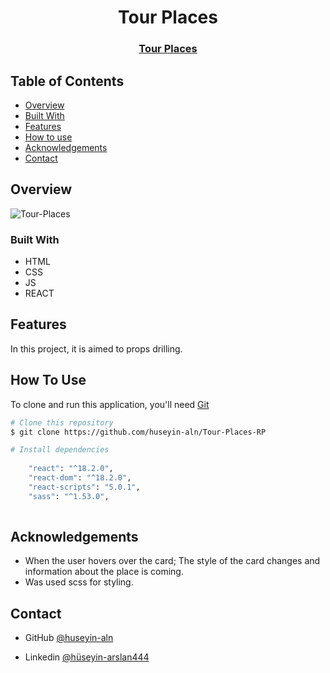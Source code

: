 
<h1 align="center">Tour Places</h1>

<div align="center">
  <h3>
    <a href="https://tour-places-rp.netlify.app">
     Tour Places
    </a>
  </h3>
</div>


<!-- TABLE OF CONTENTS -->

## Table of Contents

- [Overview](#overview)
- [Built With](#built-with)
- [Features](#features)
- [How to use](#how-to-use)
- [Acknowledgements](#acknowledgements)
- [Contact](#contact)

<!-- OVERVIEW -->

## Overview

![Tour-Places](https://user-images.githubusercontent.com/101873227/201477625-07c94647-50d7-43b6-80ba-e07635afdc9c.gif)


### Built With

- HTML
- CSS
- JS
- REACT

## Features

In this project, it is aimed to props drilling.  

## How To Use

To clone and run this application, you'll need [Git](https://git-scm.com) 
```bash
# Clone this repository
$ git clone https://github.com/huseyin-aln/Tour-Places-RP

# Install dependencies
  
    "react": "^18.2.0",
    "react-dom": "^18.2.0",
    "react-scripts": "5.0.1",
    "sass": "^1.53.0",
    
```

## Acknowledgements
- When the user hovers over the card; The style of the card changes and information about the place is coming.
- Was used scss for styling.

## Contact

- GitHub [@huseyin-aln](https://{github.com/huseyin-aln})

- Linkedin [@hüseyin-arslan444](https://{linkedin.com/hüseyin-arslan444})
